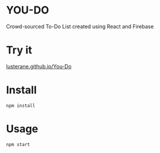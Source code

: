 # YOU-DO
Crowd-sourced To-Do List created using React and Firebase

# Try it
[lusterane.github.io/You-Do](https://lusterane.github.io/You-Do/)

# Install
```npm install```

# Usage
```npm start```
